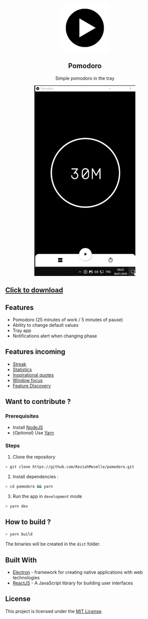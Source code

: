 <p align="center">
  <img src="./assets/icon.png" height="150">
</p>

<h2 align="center">
  Pomodoro
</h2>

<p align="center">
  Simple pomodoro in the tray
</p>

<p align="center">
  <img src="./preview.gif" height="600" />
</p>

## [Click to download](https://github.com/KeziahMoselle/pomodoro/releases/latest)

## Features

- Pomodoro (25 minutes of work / 5 minutes of pause)
- Ability to change default values
- Tray app
- Notifications alert when changing phase

## Features incoming

- [Streak](https://github.com/KeziahMoselle/pomodoro/issues/9)
- [Statistics](https://github.com/KeziahMoselle/pomodoro/issues/12)
- [Inspirational quotes](https://github.com/KeziahMoselle/pomodoro/issues/10)
- [Window focus](https://github.com/KeziahMoselle/pomodoro/issues/11)
- [Feature Discovery](https://github.com/KeziahMoselle/pomodoro/issues/13)

## Want to contribute ?

### Prerequisites
* Install [NodeJS](https://nodejs.org/en/)
* (*Optional*) Use [Yarn](https://yarnpkg.com/)

### Steps

1. Clone the repository
```sh
> git clone https://github.com/KeziahMoselle/pomodoro.git
```
2. Install dependencies :
```sh
> cd pomodoro && yarn
```
3. Run the app in `development` mode
```sh
> yarn dev
```

## How to build ?

```sh
> yarn build
```
The binaries will be created in the `dist` folder.

## Built With

* [Electron](https://electronjs.org/) - framework for creating native applications with web technologies
* [ReactJS](https://reactjs.org) - A JavaScript library for building user interfaces


## License

This project is licensed under the [MIT License](LICENSE).